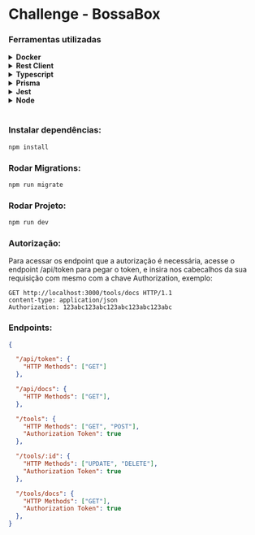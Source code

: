 # Challenge - BossaBox

### Ferramentas utilizadas

<details><summary><b>Docker</b></summary>

```
Utilizado para montar o ambiente de desenvolvimento com MySQL. 
```
</details>

<details><summary><b>Rest Client</b></summary>

```
Utilizado para montar as requisições e documentalas.
```
</details>

<details><summary><b>Typescript</b></summary>

```
Linguágem utilizada para criar a API Rest, junto com o framework express para atuar como servidor HTTP. 
```
</details>

<details><summary><b>Prisma</b></summary>

```
ORM utilizado para construir modelos de tabela, persistência com o banco de dados e geração de migrações para versionamento de banco de dados.
```
</details>

<details><summary><b>Jest</b></summary>

```
Utilizo essa lib para testar os endpoints disponíveis na aplicação e o axios para fazer as
requisiçõpes HTTP.
```
</details>

<details><summary><b>Node</b></summary>

```
Utilizado para transpilar e rodar do Typescript.
```
</details><br>

### Instalar dependências:

``` zsh 
npm install
```

### Rodar Migrations:

``` zsh 
npm run migrate
```

### Rodar Projeto:

``` zsh 
npm run dev
```

### Autorização:

Para acessar os endpoint que a autorização é necessária,
acesse o endpoint /api/token para pegar o token, e insira 
nos cabecalhos da sua requisição com mesmo com a chave Authorization,
exemplo: 

``` http
GET http://localhost:3000/tools/docs HTTP/1.1
content-type: application/json
Authorization: 123abc123abc123abc123abc123abc
```

### Endpoints:

``` json
{

  "/api/token": {
    "HTTP Methods": ["GET"]
  },

  "/api/docs": {
    "HTTP Methods": ["GET"],
  },

  "/tools": {
    "HTTP Methods": ["GET", "POST"],
    "Authorization Token": true
  },

  "/tools/:id": {
    "HTTP Methods": ["UPDATE", "DELETE"],
    "Authorization Token": true
  },

  "/tools/docs": {
    "HTTP Methods": ["GET"],
    "Authorization Token": true
  },
}
```

